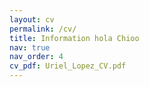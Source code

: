 ```yaml
---
layout: cv
permalink: /cv/
title: Information hola Chioo
nav: true
nav_order: 4
cv_pdf: Uriel_Lopez_CV.pdf
---
```

